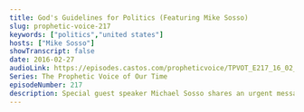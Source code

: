```yaml
---
title: God's Guidelines for Politics (Featuring Mike Sosso)
slug: prophetic-voice-217
keywords: ["politics","united states"]
hosts: ["Mike Sosso"]
showTranscript: false
date: 2016-02-27
audioLink: https://episodes.castos.com/propheticvoice/TPVOT_E217_16_02_27-28_God%27s_Guidelines_for_Politics.mp3
Series: The Prophetic Voice of Our Time
episodeNumber: 217
description: Special guest speaker Michael Sosso shares an urgent message concerning God's guidelines for voting and politics.
---
```

